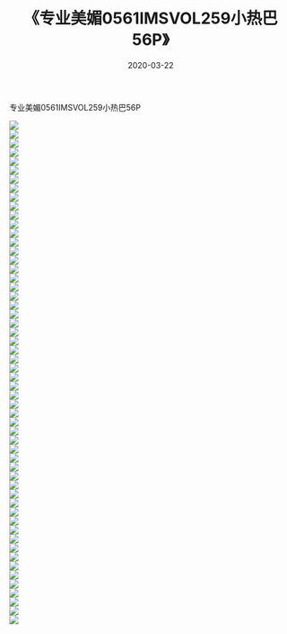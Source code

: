 ﻿---
layout: post
title:  《专业美媚0561IMSVOL259小热巴56P》
date:   2020-03-22
img: http://pic.660000.xyz/1:/性感/2020/专业美媚0561IMSVOL259小热巴56P/000.jpg
categories: [美女, 清纯, 唯美]
---

专业美媚0561IMSVOL259小热巴56P

  ![](http://pic.660000.xyz/1:/性感/2020/专业美媚0561IMSVOL259小热巴56P/001.jpg) <br> ![](http://pic.660000.xyz/1:/性感/2020/专业美媚0561IMSVOL259小热巴56P/002.jpg) <br> ![](http://pic.660000.xyz/1:/性感/2020/专业美媚0561IMSVOL259小热巴56P/003.jpg) <br> ![](http://pic.660000.xyz/1:/性感/2020/专业美媚0561IMSVOL259小热巴56P/004.jpg) <br> ![](http://pic.660000.xyz/1:/性感/2020/专业美媚0561IMSVOL259小热巴56P/005.jpg) <br> ![](http://pic.660000.xyz/1:/性感/2020/专业美媚0561IMSVOL259小热巴56P/006.jpg) <br> ![](http://pic.660000.xyz/1:/性感/2020/专业美媚0561IMSVOL259小热巴56P/007.jpg) <br> ![](http://pic.660000.xyz/1:/性感/2020/专业美媚0561IMSVOL259小热巴56P/008.jpg) <br> ![](http://pic.660000.xyz/1:/性感/2020/专业美媚0561IMSVOL259小热巴56P/009.jpg) <br> ![](http://pic.660000.xyz/1:/性感/2020/专业美媚0561IMSVOL259小热巴56P/010.jpg) <br> ![](http://pic.660000.xyz/1:/性感/2020/专业美媚0561IMSVOL259小热巴56P/011.jpg) <br> ![](http://pic.660000.xyz/1:/性感/2020/专业美媚0561IMSVOL259小热巴56P/012.jpg) <br> ![](http://pic.660000.xyz/1:/性感/2020/专业美媚0561IMSVOL259小热巴56P/013.jpg) <br> ![](http://pic.660000.xyz/1:/性感/2020/专业美媚0561IMSVOL259小热巴56P/014.jpg) <br> ![](http://pic.660000.xyz/1:/性感/2020/专业美媚0561IMSVOL259小热巴56P/015.jpg) <br> ![](http://pic.660000.xyz/1:/性感/2020/专业美媚0561IMSVOL259小热巴56P/016.jpg) <br> ![](http://pic.660000.xyz/1:/性感/2020/专业美媚0561IMSVOL259小热巴56P/017.jpg) <br> ![](http://pic.660000.xyz/1:/性感/2020/专业美媚0561IMSVOL259小热巴56P/018.jpg) <br> ![](http://pic.660000.xyz/1:/性感/2020/专业美媚0561IMSVOL259小热巴56P/019.jpg) <br> ![](http://pic.660000.xyz/1:/性感/2020/专业美媚0561IMSVOL259小热巴56P/020.jpg) <br> ![](http://pic.660000.xyz/1:/性感/2020/专业美媚0561IMSVOL259小热巴56P/021.jpg) <br> ![](http://pic.660000.xyz/1:/性感/2020/专业美媚0561IMSVOL259小热巴56P/022.jpg) <br> ![](http://pic.660000.xyz/1:/性感/2020/专业美媚0561IMSVOL259小热巴56P/023.jpg) <br> ![](http://pic.660000.xyz/1:/性感/2020/专业美媚0561IMSVOL259小热巴56P/024.jpg) <br> ![](http://pic.660000.xyz/1:/性感/2020/专业美媚0561IMSVOL259小热巴56P/025.jpg) <br> ![](http://pic.660000.xyz/1:/性感/2020/专业美媚0561IMSVOL259小热巴56P/026.jpg) <br> ![](http://pic.660000.xyz/1:/性感/2020/专业美媚0561IMSVOL259小热巴56P/027.jpg) <br> ![](http://pic.660000.xyz/1:/性感/2020/专业美媚0561IMSVOL259小热巴56P/028.jpg) <br> ![](http://pic.660000.xyz/1:/性感/2020/专业美媚0561IMSVOL259小热巴56P/029.jpg) <br> ![](http://pic.660000.xyz/1:/性感/2020/专业美媚0561IMSVOL259小热巴56P/030.jpg) <br> ![](http://pic.660000.xyz/1:/性感/2020/专业美媚0561IMSVOL259小热巴56P/031.jpg) <br> ![](http://pic.660000.xyz/1:/性感/2020/专业美媚0561IMSVOL259小热巴56P/032.jpg) <br> ![](http://pic.660000.xyz/1:/性感/2020/专业美媚0561IMSVOL259小热巴56P/033.jpg) <br> ![](http://pic.660000.xyz/1:/性感/2020/专业美媚0561IMSVOL259小热巴56P/034.jpg) <br> ![](http://pic.660000.xyz/1:/性感/2020/专业美媚0561IMSVOL259小热巴56P/035.jpg) <br> ![](http://pic.660000.xyz/1:/性感/2020/专业美媚0561IMSVOL259小热巴56P/036.jpg) <br> ![](http://pic.660000.xyz/1:/性感/2020/专业美媚0561IMSVOL259小热巴56P/037.jpg) <br> ![](http://pic.660000.xyz/1:/性感/2020/专业美媚0561IMSVOL259小热巴56P/038.jpg) <br> ![](http://pic.660000.xyz/1:/性感/2020/专业美媚0561IMSVOL259小热巴56P/039.jpg) <br> ![](http://pic.660000.xyz/1:/性感/2020/专业美媚0561IMSVOL259小热巴56P/040.jpg) <br> ![](http://pic.660000.xyz/1:/性感/2020/专业美媚0561IMSVOL259小热巴56P/041.jpg) <br> ![](http://pic.660000.xyz/1:/性感/2020/专业美媚0561IMSVOL259小热巴56P/042.jpg) <br> ![](http://pic.660000.xyz/1:/性感/2020/专业美媚0561IMSVOL259小热巴56P/043.jpg) <br> ![](http://pic.660000.xyz/1:/性感/2020/专业美媚0561IMSVOL259小热巴56P/044.jpg) <br> ![](http://pic.660000.xyz/1:/性感/2020/专业美媚0561IMSVOL259小热巴56P/045.jpg) <br> ![](http://pic.660000.xyz/1:/性感/2020/专业美媚0561IMSVOL259小热巴56P/046.jpg) <br> ![](http://pic.660000.xyz/1:/性感/2020/专业美媚0561IMSVOL259小热巴56P/047.jpg) <br> ![](http://pic.660000.xyz/1:/性感/2020/专业美媚0561IMSVOL259小热巴56P/048.jpg) <br> ![](http://pic.660000.xyz/1:/性感/2020/专业美媚0561IMSVOL259小热巴56P/049.jpg) <br> ![](http://pic.660000.xyz/1:/性感/2020/专业美媚0561IMSVOL259小热巴56P/050.jpg) <br> ![](http://pic.660000.xyz/1:/性感/2020/专业美媚0561IMSVOL259小热巴56P/051.jpg) <br> ![](http://pic.660000.xyz/1:/性感/2020/专业美媚0561IMSVOL259小热巴56P/052.jpg) <br> ![](http://pic.660000.xyz/1:/性感/2020/专业美媚0561IMSVOL259小热巴56P/053.jpg) <br> ![](http://pic.660000.xyz/1:/性感/2020/专业美媚0561IMSVOL259小热巴56P/054.jpg) <br> ![](http://pic.660000.xyz/1:/性感/2020/专业美媚0561IMSVOL259小热巴56P/055.jpg) <br> ![](http://pic.660000.xyz/1:/性感/2020/专业美媚0561IMSVOL259小热巴56P/056.jpg) <br>